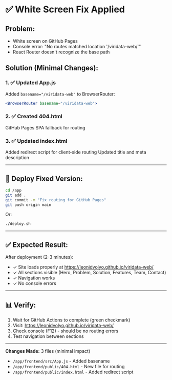 # ✅ White Screen Fix Applied

## Problem:
- White screen on GitHub Pages
- Console error: "No routes matched location '/viridata-web/'"
- React Router doesn't recognize the base path

## Solution (Minimal Changes):

### 1. ✅ Updated App.js
Added `basename="/viridata-web"` to BrowserRouter:
```jsx
<BrowserRouter basename="/viridata-web">
```

### 2. ✅ Created 404.html
GitHub Pages SPA fallback for routing

### 3. ✅ Updated index.html
Added redirect script for client-side routing
Updated title and meta description

---

## 🚀 Deploy Fixed Version:

```bash
cd /app
git add .
git commit -m "Fix routing for GitHub Pages"
git push origin main
```

Or:
```bash
./deploy.sh
```

---

## ✅ Expected Result:

After deployment (2-3 minutes):
- ✓ Site loads properly at https://leonidvolyo.github.io/viridata-web/
- ✓ All sections visible (Hero, Problem, Solution, Features, Team, Contact)
- ✓ Navigation works
- ✓ No console errors

---

## 📊 Verify:

1. Wait for GitHub Actions to complete (green checkmark)
2. Visit: https://leonidvolyo.github.io/viridata-web/
3. Check console (F12) - should be no routing errors
4. Test navigation between sections

---

**Changes Made:** 3 files (minimal impact)
- `/app/frontend/src/App.js` - Added basename
- `/app/frontend/public/404.html` - New file for routing
- `/app/frontend/public/index.html` - Added redirect script
